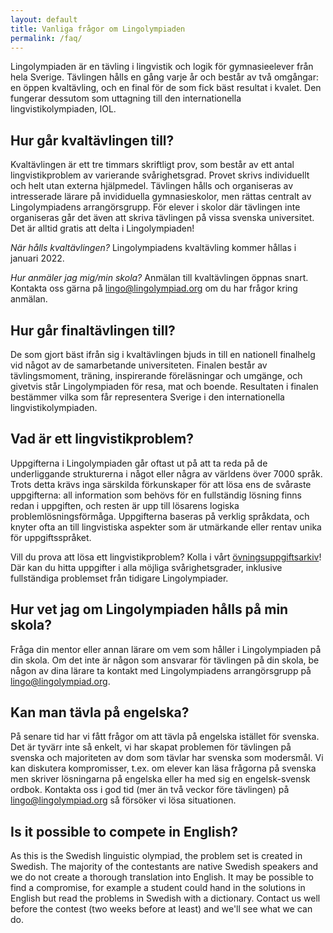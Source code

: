 ```yaml
---
layout: default
title: Vanliga frågor om Lingolympiaden
permalink: /faq/
---
```


Lingolympiaden är en tävling i lingvistik och logik för gymnasieelever från hela Sverige. Tävlingen hålls en gång varje år och består av två omgångar: en öppen kvaltävling, och en final för de som fick bäst resultat i kvalet. Den fungerar dessutom som uttagning till den internationella lingvistikolympiaden, IOL.

## Hur går kvaltävlingen till?
Kvaltävlingen är ett tre timmars skriftligt prov, som består av ett antal lingvistikproblem av varierande svårighetsgrad. Provet skrivs individuellt och helt utan externa hjälpmedel. Tävlingen hålls och organiseras av intresserade lärare på invididuella gymnasieskolor, men rättas centralt av Lingolympiadens arrangörsgrupp. För elever i skolor där tävlingen inte organiseras går det även att skriva tävlingen på vissa svenska universitet. Det är alltid gratis att delta i Lingolympiaden!

*När hålls kvaltävlingen?* Lingolympiadens kvaltävling kommer hållas i januari 2022.

*Hur anmäler jag mig/min skola?* Anmälan till kvaltävlingen öppnas snart. Kontakta oss gärna på [lingo@lingolympiad.org](mailto:lingo@lingolympiad.org) om du har frågor kring anmälan.

## Hur går finaltävlingen till?
De som gjort bäst ifrån sig i kvaltävlingen bjuds in till en nationell finalhelg vid något av de samarbetande universiteten. Finalen består av tävlingsmoment, träning, inspirerande föreläsningar och umgänge, och givetvis står Lingolympiaden för resa, mat och boende. Resultaten i finalen bestämmer vilka som får representera Sverige i den internationella lingvistikolympiaden.

## Vad är ett lingvistikproblem?
Uppgifterna i Lingolympiaden går oftast ut på att ta reda på de underliggande strukturerna i något eller några av världens över 7000 språk. Trots detta krävs inga särskilda förkunskaper för att lösa ens de svåraste uppgifterna: all information som behövs för en fullständig lösning finns redan i uppgiften, och resten är upp till lösarens logiska problemlösningsförmåga. Uppgifterna baseras på verklig språkdata, och knyter ofta an till lingvistiska aspekter som är utmärkande eller rentav unika för uppgiftsspråket.

Vill du prova att lösa ett lingvistikproblem? Kolla i vårt [övningsuppgiftsarkiv](/ovning/)! Där kan du hitta uppgifter i alla möjliga svårighetsgrader, inklusive fullständiga problemset från tidigare Lingolympiader.

## Hur vet jag om Lingolympiaden hålls på min skola?
Fråga din mentor eller annan lärare om vem som håller i Lingolympiaden på din skola. Om det inte är någon som ansvarar för tävlingen på din skola, be någon av dina lärare ta kontakt med Lingolympiadens arrangörsgrupp på lingo@lingolympiad.org.

## Kan man tävla på engelska?
På senare tid har vi fått frågor om att tävla på engelska istället för svenska. Det är tyvärr inte så enkelt, vi har skapat problemen för tävlingen på svenska och majoriteten av dom som tävlar har svenska som modersmål. Vi kan diskutera kompromisser, t.ex. om elever kan läsa frågorna på svenska men skriver lösningarna på engelska eller ha med sig en engelsk-svensk ordbok. Kontakta oss i god tid (mer än två veckor före tävlingen) på lingo@lingolympiad.org så försöker vi lösa situationen.

## Is it possible to compete in English?
As this is the Swedish linguistic olympiad, the problem set is created in Swedish. The majority of the contestants are native Swedish speakers and we do not create a thorough translation into English. It may be possible to find a compromise, for example a student could hand in the solutions in English but read the problems in Swedish with a dictionary. Contact us well before the contest (two weeks before at least) and we'll see what we can do.